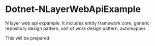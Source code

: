 # Dotnet-NLayerWebApiExample
N layer web api expample. It includes entity framework core, generic repository design pattern, unit of work design pattern, automapper.

This will be prepared.
